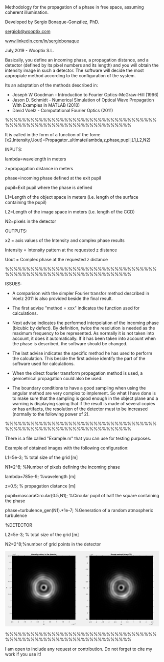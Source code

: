 Methodology for the propagation of a phase in free space, assuming coherent illumination.

Developed by Sergio Bonaque-González, PhD.

sergiob@wooptix.com

www.linkedin.com/in/sergiobonaque

July,2019 - Wooptix S.L.

Basically, you define an incoming phase, a propagation distance, and a detector (defined by its pixel numbers and its length) and you will obtain the intensity image in such a detector.
The software will decide the most appropiate method according to the configuration of the system.

Its an adaptation of the methods described in: 
- Joseph W Goodman - Introduction to Fourier Optics-McGraw-Hill (1996)
- Jason D. Schmidt - Numerical Simulation of Optical Wave Propagation With Examples in MATLAB (2010)
- David Voelz - Computational Fourier Optics (2011)


%%%%%%%%%%%%%%%%%%%%%%%%%%%%%%%%%%%%%%%%%%%%%%%%%%%%%%%%%%%%%%%%%%

It is called in the form of a function of the form:
[x2,Intensity,Uout]=Propagator_ultimate(lambda,z,phase,pupil,L1,L2,N2)

INPUTS:

lambda=wavelength in meters

z=propagation distance in meters

phase=incoming phase defined at the exit pupil 

pupil=Exit pupil where the phase is defined

L1=Length of the object space in meters (i.e. length of the surface containing the pupil)

L2=Length of the image space in meters (i.e. length of the CCD)

N2=pixels in the detector


OUTPUTS:

x2 = axis values of the Intensity and complex phase results

Intensity = Intensity pattern at the requested z distance

Uout = Complex phase at the requested z distance


%%%%%%%%%%%%%%%%%%%%%%%%%%%%%%%%%%%%%%%%%%%%%%%%%%%%%%%%%%%%%%%%%%

ISSUES:
- A comparison with the simpler Fourier transfor method described in Voelz 2011 is also provided beside the final result.

- The first advise "method = xxx" indicates the function used for calculations.

- Next advise indicates the performed interpolation of the incoming phase (bicubic by defect). By definition, twice the resolution is needed as the maximum frequency to be represented. As normally it is not taken into account, it does it automatically. If it has been taken into account when the phase is described, the software should be changed. 

- The last advise indicates the specific method he has used to perform the calculation. This beside the first advise identify the part of the software used for calculations.

- When the direct fourier transform propagation method is used, a gemoetrical propagation could also be used. 

- The boundary conditions to have a good sampling when using the angular
method are very complex to implement. So what I have done is to make sure that the sampling is good enough in the object plane and a warning is displaying saying that if the result is made of several copies or has artifacts, the resolution of the detector must to be increased (normally to the following power of 2).


%%%%%%%%%%%%%%%%%%%%%%%%%%%%%%%%%%%%%%%%%%%%%%%%%%%%%%%%%%%%%%%%%%

There is a file called "Example.m" that you can use for testing purposes.

Example of obtained images with the following configuration:

L1=5e-3; % total size of the grid [m]

N1=2^8; %Number of pixels defining the incoming phase

lambda=785e-9; %wavelength [m]

z=0.5; % propagation distance [m]

pupil=mascaraCircular(0.5,N1); %Circular pupil of half the square containing the phase

phase=turbulence_gen(N1).*1e-7; %Generation of a random atmospheric turbulence


%DETECTOR

L2=5e-3; % total size of the grid [m]

N2=2^8;%number of grid points in the detector


![My image1](/imgs/Example_Image.png)   


%%%%%%%%%%%%%%%%%%%%%%%%%%%%%%%%%%%%%%%%%%%%%%%%%%%%%%%%%%%%%%%%%%

I am open to include any request or contribution. Do not forget to cite my work if you use it!

